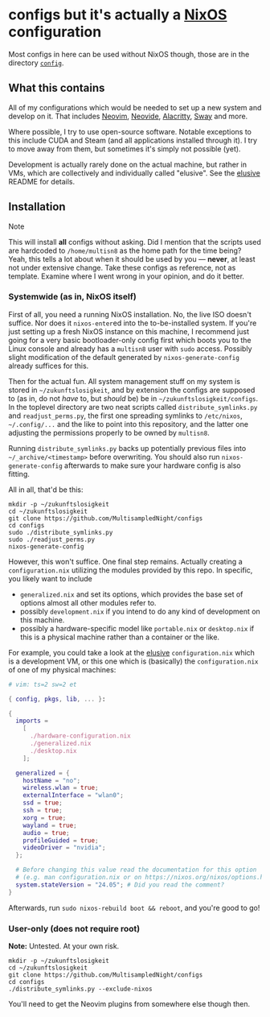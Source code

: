 # configs but it's actually a [NixOS](https://nixos.org) configuration

Most configs in here can be used without NixOS though,
those are in the directory [`config`](./config).

## What this contains

All of my configurations which would be needed
to set up a new system and develop on it.
That includes
  [Neovim],
  [Neovide],
  [Alacritty],
  [Sway] and
  more.

Where possible, I try to use open-source software.
Notable exceptions to this include
  CUDA and
  Steam (and all applications installed through it).
I try to move away from them,
but sometimes it's simply not possible (yet).

Development is actually rarely done on the actual machine, but rather in VMs,
which are collectively and individually called "elusive".
See the [elusive] README for details.

## Installation

> [!NOTE]
> This will install **all** configs without asking.
> Did I mention that the scripts used are hardcoded to `/home/multisn8`
> as the home path for the time being?
> Yeah, this tells a lot about when it should be used by you — **never**,
> at least not under extensive change.
> Take these configs as reference, not as template.
> Examine where I went wrong in your opinion, and do it better.

### Systemwide (as in, NixOS itself)

First of all, you need a running NixOS installation.
No, the live ISO doesn't suffice.
Nor does it `nixos-enter`ed into the to-be-installed system.
If you're just setting up a fresh NixOS instance on this machine,
I recommend just going for a very basic bootloader-only config first
which boots you to the Linux console and
already has a `multisn8` user with `sudo` access.
Possibly slight modification of the default generated by `nixos-generate-config`
already suffices for this.

Then for the actual fun.
All system management stuff on my system is stored in `~/zukunftslosigkeit`,
and by extension the configs are supposed to
(as in, do not _have_ to, but _should_ be)
be in `~/zukunftslosigkeit/configs`.
In the toplevel directory are two neat scripts
called
  `distribute_symlinks.py` and
  `readjust_perms.py`,
the first one
  spreading symlinks to `/etc/nixos`, `~/.config/...` and
  the like to point into this repository, and
the latter one
  adjusting the permissions properly
  to be owned by `multisn8`.

Running `distribute_symlinks.py`
backs up potentially previous files
into `~/_archive/<timestamp>` before overwriting.
You should also run `nixos-generate-config` afterwards
to make sure your hardware config is also fitting.

All in all, that'd be this:

```console
mkdir -p ~/zukunftslosigkeit
cd ~/zukunftslosigkeit
git clone https://github.com/MultisampledNight/configs
cd configs
sudo ./distribute_symlinks.py
sudo ./readjust_perms.py
nixos-generate-config
```

However, this won't suffice.
One final step remains.
Actually creating a `configuration.nix`
utilizing the modules provided by this repo.
In specific, you likely want to include

- `generalized.nix` and set its options,
which provides the base set of options
almost all other modules refer to.
- possibly `development.nix`
if you intend to do any kind of development on this machine.
- possibly a hardware-specific model
like `portable.nix` or `desktop.nix`
if this is a physical machine
rather than a container or the like.

For example,
you could
  take a look at the [elusive] `configuration.nix`
    which is a development VM,
  or this one
    which is (basically) the `configuration.nix` of one of my physical machines:

```nix
# vim: ts=2 sw=2 et

{ config, pkgs, lib, ... }:

{
  imports =
    [
      ./hardware-configuration.nix
      ./generalized.nix
      ./desktop.nix
    ];

  generalized = {
    hostName = "no";
    wireless.wlan = true;
    externalInterface = "wlan0";
    ssd = true;
    ssh = true;
    xorg = true;
    wayland = true;
    audio = true;
    profileGuided = true;
    videoDriver = "nvidia";
  };

  # Before changing this value read the documentation for this option
  # (e.g. man configuration.nix or on https://nixos.org/nixos/options.html).
  system.stateVersion = "24.05"; # Did you read the comment?
}
```

Afterwards, run `sudo nixos-rebuild boot && reboot`, and you're good to go!

### User-only (does not require root)

**Note:** Untested. At your own risk.

```console
mkdir -p ~/zukunftslosigkeit
cd ~/zukunftslosigkeit
git clone https://github.com/MultisampledNight/configs
cd configs
./distribute_symlinks.py --exclude-nixos
```

You'll need to get the Neovim plugins from somewhere else though then.


[Neovim]: https://neovim.io/
[Neovide]: https://neovide.dev/
[Alacritty]: https://alacritty.org/
[Sway]: https://alacritty.org/
[elusive]: ./nixos/elusive
